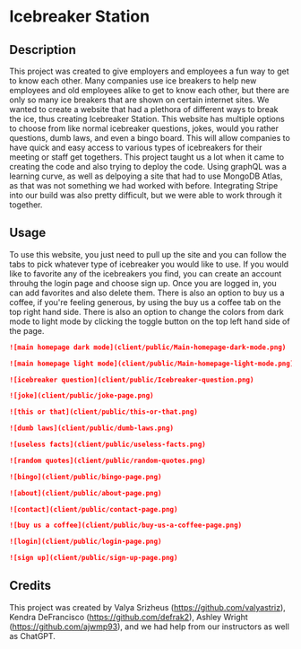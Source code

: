 # Icebreaker Station

## Description

This project was created to give employers and employees a fun way to get to know each other. Many companies use ice breakers to help new employees and old employees alike to get to know each other, but there are only so many ice breakers that are shown on certain internet sites. We wanted to create a website that had a plethora of different ways to break the ice, thus creating Icebreaker Station. This website has multiple options to choose from like normal icebreaker questions, jokes, would you rather questions, dumb laws, and even a bingo board. This will allow companies to have quick and easy access to various types of icebreakers for their meeting or staff get togethers. This project taught us a lot when it came to creating the code and also trying to deploy the code. Using graphQL was a learning curve, as well as delpoying a site that had to use MongoDB Atlas, as that was not something we had worked with before. Integrating Stripe into our build was also pretty difficult, but we were able to work through it together. 

## Usage

To use this website, you just need to pull up the site and you can follow the tabs to pick whatever type of icebreaker you would like to use. If you would like to favorite any of the icebreakers you find, you can create an account throuhg the login page and choose sign up. Once you are logged in, you can add favorites and also delete them. There is also an option to buy us a coffee, if you're feeling generous, by using the buy us a coffee tab on the top right hand side. There is also an option to change the colors from dark mode to light mode by clicking the toggle button on the top left hand side of the page. 

```md
![main homepage dark mode](client/public/Main-homepage-dark-mode.png)
```

```md
![main homepage light mode](client/public/Main-homepage-light-mode.png)
```

```md
![icebreaker question](client/public/Icebreaker-question.png)
```

```md
![joke](client/public/joke-page.png)
```

```md
![this or that](client/public/this-or-that.png)
```

```md
![dumb laws](client/public/dumb-laws.png)
```

```md
![useless facts](client/public/useless-facts.png)
```

```md
![random quotes](client/public/random-quotes.png)
```

```md
![bingo](client/public/bingo-page.png)
```

```md
![about](client/public/about-page.png)
```

```md
![contact](client/public/contact-page.png)
```

```md
![buy us a coffee](client/public/buy-us-a-coffee-page.png)
```

```md
![login](client/public/login-page.png)
```

```md
![sign up](client/public/sign-up-page.png)
```

## Credits

This project was created by Valya Srizheus (https://github.com/valyastriz), Kendra DeFrancisco (https://github.com/defrak2), Ashley Wright (https://github.com/ajwmp93), and we had help from our instructors as well as ChatGPT.